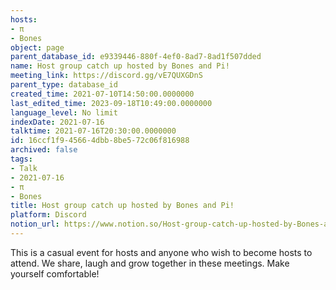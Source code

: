 ```yaml
---
hosts:
- π
- Bones
object: page
parent_database_id: e9339446-880f-4ef0-8ad7-8ad1f507dded
name: Host group catch up hosted by Bones and Pi!
meeting_link: https://discord.gg/vE7QUXGDnS
parent_type: database_id
created_time: 2021-07-10T14:50:00.0000000
last_edited_time: 2023-09-18T10:49:00.0000000
language_level: No limit
indexDate: 2021-07-16
talktime: 2021-07-16T20:30:00.0000000
id: 16ccf1f9-4566-4dbb-8be5-72c06f816988
archived: false
tags:
- Talk
- 2021-07-16
- π
- Bones
title: Host group catch up hosted by Bones and Pi!
platform: Discord
notion_url: https://www.notion.so/Host-group-catch-up-hosted-by-Bones-and-Pi-16ccf1f945664dbb8be572c06f816988
---
```


This is a casual event for hosts and anyone who wish to become hosts to attend.  We share, laugh and grow together in these meetings.  Make yourself comfortable!






